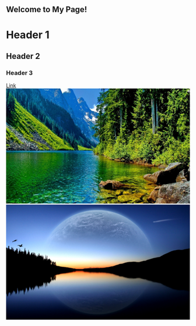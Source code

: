 ## Welcome to My Page!
# Header 1
## Header 2
### Header 3
[Link](https://www.whitneyhs.us/)
![image1](image1.jpg "1!")
![image2](image2.jpg "2!")
